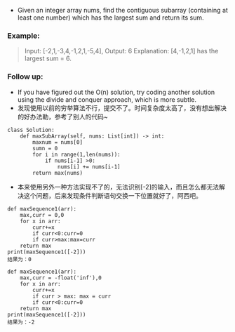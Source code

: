 - Given an integer array nums, find the contiguous subarray (containing at least one number) 
which has the largest sum and return its sum.
### Example:
> Input: [-2,1,-3,4,-1,2,1,-5,4],
    Output: 6
    Explanation: [4,-1,2,1] has the largest sum = 6.
    
### Follow up:
 - If you have figured out the O(n) solution, try coding another solution 
     using the divide and conquer approach, which is more subtle.
- 发现使用以前的穷举算法不行，提交不了。时间复杂度太高了，没有想出解决的好办法勒，参考了别人的代码~
```
class Solution:
    def maxSubArray(self, nums: List[int]) -> int:
        maxnum = nums[0]
        sumn = 0
        for i in range(1,len(nums)):
            if nums[i-1] >0:
                nums[i] += nums[i-1]
        return max(nums)
```
- 本来使用另外一种方法实现不了的，无法识别[-2]的输入，而且怎么都无法解决这个问题，后来发现条件判断语句交换一下位置就好了，阿西吧。
```
def maxSequence1(arr):
    max,curr = 0,0
    for x in arr:
        curr+=x
        if curr<0:curr=0
        if curr>max:max=curr
    return max
print(maxSequence1([-2]))
结果为：0

def maxSequence1(arr):
    max,curr = -float('inf'),0
    for x in arr:
        curr+=x
        if curr > max: max = curr
        if curr<0:curr=0
    return max
print(maxSequence1([-2]))
结果为：-2
```
